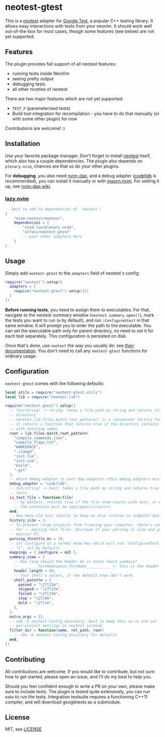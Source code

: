 # neotest-gtest

This is a [neotest] adapter for [Google Test][google-test], a popular C++ testing
library. It allows easy interactions with tests from your neovim.
It should work well out-of-the-box for most cases, though some features (see below)
are not yet supported.

## Features

The plugin provides full support of all neotest features:

- running tests inside NeoVim
- seeing pretty output
- debugging tests
- all other niceties of neotest

There are two major features which are not yet supported:

- `TEST_P` (parameterized tests)
- Build tool integration for recompilation - you have to do that manually (or with
  some other plugin) for now

Contributions are welcome! :)

## Installation

Use your favorite package manager. Don't forget to install [neotest] itself, which
also has a couple dependencies. The plugin also depends on `plenary.nvim`, chances
are that so do your other plugins.

For **debugging**, you also need [nvim-dap], and a debug adapter ([codelldb] is
recommended), you can install it manually or with [mason.nvim].
For setting it up, see [nvim-dap wiki][nvim-dap-wiki].

### [lazy.nvim](https://github.com/folke/lazy.nvim)

```lua
-- best to add to dependencies of `neotest`:
{
    "nvim-neotest/neotest",
    dependencies = {
        "nvim-lua/plenary.nvim",
        "alfaix/neotest-gtest"
        -- your other adapters here
    }
}
```

## Usage

Simply add `neotest-gtest` to the `adapters` field of neotest's config:

```lua
require("neotest").setup({
  adapters = {
    require("neotest-gtest").setup({})
  }
})
```

**Before running tests**, you need to assign them to executables. For that, navigate
to the neotest summary window (`neotest.summary.open()`), mark the tests you want
to run (`m` by default), and run `:ConfigureGtest` in that same window. It will prompt
you to enter the path to the executable. You can set the executable path only for
parent directory, no need to set it for each test separately. This configuration
is persisted on disk.

Once that's done, use `neotest` the way you usually do: see
[their documentation](https://github.com/nvim-neotest/neotest#usage).
You don't need to call any `neotest-gtest` functions for ordinary usage.

## Configuration

`neotest-gtest` comes with the following defaults:

```lua
local utils = require("neotest-gtest.utils")
local lib = require("neotest.lib")

require("neotest-gtest").setup({
  -- fun(string) -> string: takes a file path as string and returns its project root
  -- directory
  -- neotest.lib.files.match_root_pattern() is a convenient factory for these functions:
  -- it returns a function that returns true if the directory contains any entries
  -- with matching names
  root = lib.files.match_root_pattern(
    "compile_commands.json",
    "compile_flags.txt",
    "WORKSPACE",
    ".clangd",
    "init.lua",
    "init.vim",
    "build",
    ".git"
  ),
  -- which debug adapter to use? dap.adapters.<this debug_adapter> must be defined.
  debug_adapter = "codelldb",
  -- fun(string) -> bool: takes a file path as string and returns true if it contains
  -- tests
  is_test_file = function(file)
    -- by default, returns true if the file stem starts with test_ or ends with _test
    -- the extension must be cpp/cppm/cc/cxx/c++
  end,
  -- How many old test results to keep on disk (stored in stdpath('data')/neotest-gtest/runs)
  history_size = 3,
  -- To prevent large projects from freezing your computer, there's some throttling
  -- for -- parsing test files. Decrease if your parsing is slow and you have a
  -- monster PC.
  parsing_throttle_ms = 10,
  -- set configure to a normal mode key which will run :ConfigureGtest (suggested:
  -- "C", nil by default)
  mappings = { configure = nil },
  summary_view = {
    -- How long should the header be in tests short summary?
    -- ________TestNamespace.TestName___________ <- this is the header
    header_length = 80,
    -- Your shell's colors, if the default ones don't work.
    shell_palette = {
      passed = "\27[32m",
      skipped = "\27[33m",
      failed = "\27[31m",
      stop = "\27[0m",
      bold = "\27[1m",
    },
  },
  extra_args = {},
  -- see :h neotest.Config.discovery. Best to keep this as-is and set
  -- per-project settings in neotest instead.
  filter_dir = function(name, rel_path, root)
    -- see :h neotest.Config.discovery for defaults
  end,
})
```

## Contributing

All contributions are welcome. If you would like to contribute, but not sure how
to get started, please open an issue, and I'll do my best to help you.

Should you feel confident enough to write a PR on your own, please make sure to
include tests. The plugin is tested quite extensively, you can run `make` to run
the tests. Integration testsuite requires a functioning C++11 compiler, and will
download googletests as a submodule.

## License

MIT, see [LICENSE](https://github.com/alfaix/neotest-gtest/blob/main/LICENSE)

[neotest]: https://github.com/nvim-neotest/neotest
[google-test]: https://github.com/google/googletest
[nvim-dap]: https://github.com/mfussenegger/nvim-dap
[codelldb]: https://github.com/vadimcn/codelldb
[mason.nvim]: https://github.com/williamboman/mason.nvim
[nvim-dap-wiki]: https://github.com/mfussenegger/nvim-dap/wiki/C-C---Rust-(via--codelldb)
